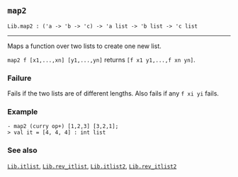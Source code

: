 ## `map2`

``` hol4
Lib.map2 : ('a -> 'b -> 'c) -> 'a list -> 'b list -> 'c list
```

------------------------------------------------------------------------

Maps a function over two lists to create one new list.

`map2 f [x1,...,xn] [y1,...,yn]` returns `[f x1 y1,...,f xn yn]`.

### Failure

Fails if the two lists are of different lengths. Also fails if any
`f xi yi` fails.

### Example

``` hol4
- map2 (curry op+) [1,2,3] [3,2,1];
> val it = [4, 4, 4] : int list
```

### See also

[`Lib.itlist`](#Lib.itlist), [`Lib.rev_itlist`](#Lib.rev_itlist),
[`Lib.itlist2`](#Lib.itlist2), [`Lib.rev_itlist2`](#Lib.rev_itlist2)
